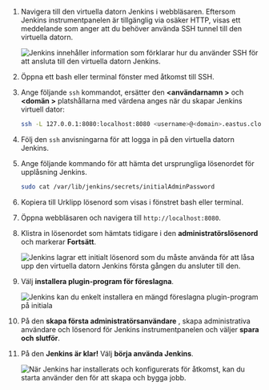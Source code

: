 1. Navigera till den virtuella datorn Jenkins i webbläsaren. Eftersom Jenkins instrumentpanelen är tillgänglig via osäker HTTP, visas ett meddelande som anger att du behöver använda SSH tunnel till den virtuella datorn.

    ![Jenkins innehåller information som förklarar hur du använder SSH för att ansluta till den virtuella datorn Jenkins.](./media/jenkins-connect-to-jenkins-server-running-on-azure/jenkins-ssh-instructions.png)

1. Öppna ett bash eller terminal fönster med åtkomst till SSH.

1. Ange följande `ssh` kommandot, ersätter den  **&lt;användarnamn >** och  **&lt;domän >** platshållarna med värdena anges när du skapar Jenkins virtuell dator:

    ```bash
    ssh -L 127.0.0.1:8080:localhost:8080 <username>@<domain>.eastus.cloudapp.azure.com
    ```

1. Följ den `ssh` anvisningarna för att logga in på den virtuella datorn Jenkins.

1. Ange följande kommando för att hämta det ursprungliga lösenordet för upplåsning Jenkins.

    ```bash
    sudo cat /var/lib/jenkins/secrets/initialAdminPassword
    ```

1. Kopiera till Urklipp lösenord som visas i fönstret bash eller terminal.

1. Öppna webbläsaren och navigera till `http://localhost:8080`.

1. Klistra in lösenordet som hämtats tidigare i den **administratörslösenord** och markerar **Fortsätt**.

    ![Jenkins lagrar ett initialt lösenord som du måste använda för att låsa upp den virtuella datorn Jenkins första gången du ansluter till den.](./media/jenkins-connect-to-jenkins-server-running-on-azure/jenkins-unlock.png)

1. Välj **installera plugin-program för föreslagna**.

    ![Jenkins kan du enkelt installera en mängd föreslagna plugin-program på initiala](./media/jenkins-connect-to-jenkins-server-running-on-azure/jenkins-customize.png)

1. På den **skapa första administratörsanvändare** , skapa administrativa användare och lösenord för Jenkins instrumentpanelen och väljer **spara och slutför**.

1. På den **Jenkins är klar!** Välj **börja använda Jenkins**.

    ![När Jenkins har installerats och konfigurerats för åtkomst, kan du starta använder den för att skapa och bygga jobb.](./media/jenkins-connect-to-jenkins-server-running-on-azure/jenkins-ready.png)